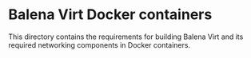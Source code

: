 # Balena Virt Docker containers

This directory contains the requirements for building Balena Virt and its required networking components in Docker containers.

